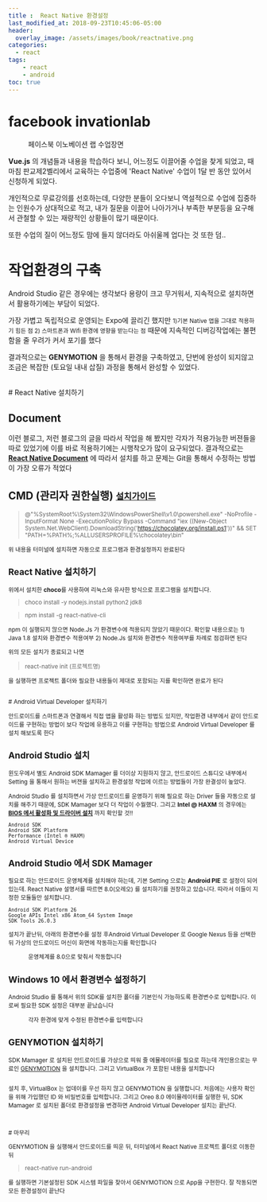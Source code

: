 ```yaml
---
title :  React Native 환경설정
last_modified_at: 2018-09-23T10:45:06-05:00
header:
  overlay_image: /assets/images/book/reactnative.png
categories:
  - react
tags: 
    - react 
    - android
toc: true 
---
```




# facebook invationlab

<figure class="align-center">
  <img src="https://scontent-hkg3-1.xx.fbcdn.net/v/t1.0-9/42996851_325529291344829_6093464673443643392_n.jpg?_nc_cat=108&oh=e50e693c16e715646a6804763feaf149&oe=5C549C91" alt="">
  <figcaption>페이스북 이노베이션 랩 수업장면</figcaption>
</figure> 

**Vue.js** 의 개념들과 내용을 학습하다 보니, 어느정도 이끌어줄 수업을 찾게 되었고, 때마침 판교제2벨리에서 교육하는 수업중에 'React Native' 수업이 1달 반 동안 있어서 신청하게 되었다.

개인적으로 무료강의를 선호하는데, 다양한 분들이 오다보니 역설적으로 수업에 집중하는 인원수가 상대적으로 적고, 내가 질문을 이끌어 나아가거나 부족한 부분등을 요구해서 관철할 수 있는 재량적인 상황들이 많기 때문이다. 

또한 수업의 질이 어느정도 맘에 들지 않더라도 아쉬울께 업다는 것 또한 덤..


# 작업환경의 구축

Android Studio 같은 경우에는 생각보다 용량이 크고 무거워서, 지속적으로 설치하면서 활용하기에는 부담이 되었다. 

가장 가볍고 독립적으로 운영되는 Expo에 끌리긴 했지만 <small>1)기본 Native 앱을 그대로 적용하기 힘든 점  2) 스마트폰과 Wifi 환경에 영향을 받는다는 점</small> 때문에 지속적인 디버깅작업에는 불편함을 줄 우려가 커서 포기를 했다

결과적으로는 **GENYMOTION** 을 통해서 환경을 구축하였고, 단번에 완성이 되지않고 조금은 복잡한 (토요일 내내 삽질) 과정을 통해서 완성할 수 있었다.


<br>
# React Native 설치하기

## Document

이런 블로그, 저런 블로그의 글을 따라서 작업을 해 봤지만 각자가 적용가능한 버젼들을 따로 있었기에 이를 바로 적용하기에는 시행착오가 많이 요구되었다. 결과적으로는 **[React Native Document](https://facebook.github.io/react-native/docs/getting-started.html)** 에 따라서 설치를 하고 문제는 Git을 통해서 수정하는 방법이 가장 오류가 적었다


## CMD (관리자 권한실행) <small>[설치가이드](https://chocolatey.org/install)

> @"%SystemRoot%\System32\WindowsPowerShell\v1.0\powershell.exe" -NoProfile -InputFormat None -ExecutionPolicy Bypass -Command "iex ((New-Object System.Net.WebClient).DownloadString('https://chocolatey.org/install.ps1'))" && SET "PATH=%PATH%;%ALLUSERSPROFILE%\chocolatey\bin"

위 내용을 터미널에 설치하면 자동으로 프로그램과 환경설정까지 완료된다


## React Native 설치하기

위에서 설치한 **choco**를 사용하여 리눅스와 유사한 방식으로 프로그램을 설치합니다.

> choco install -y nodejs.install python2 jdk8

> npm install -g react-native-cli

npm 이 실행되지 않으면 Node.Js 가 환경변수에 적용되지 않았기 때문이다. 확인할 내용으로는 1) Java 1.8 설치와 환경변수 적용여부 2) Node.Js 설치와 환경변수 적용여부를 차례로 점검하면 된다

위의 모든 설치가 종료되고 나면 

> react-native init (프로젝트명)

을 실행하면 프로젝트 폴더와 필요한 내용들이 제대로 포함되는 지를 확인하면 완료가 된다 



<br>
# Android Virtual Developer 설치하기

안드로이드를 스마트폰과 연결해서 직접 앱을 활성화 하는 방법도 있지만, 작업환경 내부에서 같이 안드로이드를 구현하는 방법이 보다 작업에 유용하고 이를 구현하는 방법으로 Android Virtual Developer 를 설치 해보도록 한다 


## Android Studio 설치

윈도우에서 별도 Android SDK Mamager 를 더이상 지원하지 않고, 안드로이드 스튜디오 내부에서 Setting 을 통해서 원하는 버젼을 설치하고 환경설정 작업에 이르는 방법들이 가장 완결성이 높았다. 

Android Studio 를 설치하면서 가상 안드로이드를 운영하기 위해 필요로 하는 Driver 들을 자동으로 설치를 해주기 때문에, SDK Mamager 보다 더 작업이 수월했다. 그리고 **Intel @ HAXM** 의 경우에는 **[BIOS 에서 활성화 및 드라이버 설치](https://jun7222.tistory.com/128)** 까지 확인할 것!!

    Android SDK
    Android SDK Platform
    Performance (Intel ® HAXM)
    Android Virtual Device


## Android Studio 에서 SDK Mamager

필요로 하는 안드로이드 운영체계를 설치해야 하는데, 기본 Setting 으로는 **Android PIE** 로 설정이 되어있는데. React Native 설명서를 따르면 8.0(오레오) 를 설치하기를 권장하고 있습니다. 따라서 이들이 지정한 모듈들만 설치합니다.

    Android SDK Platform 26
    Google APIs Intel x86 Atom_64 System Image
    SDK Tools 26.0.3

설치가 끝난뒤, 아래의 환경변수를 설정 후Android Virtual Developer 로 Google Nexus 등을 선택한 뒤 가상의 안드로이드 머신이 화면에 작동하는지를 확인합니다

<figure class="align-center">
  <img src="https://facebook.github.io/react-native/docs/assets/GettingStartedCreateAVDx86Windows.png" alt="">
  <figcaption>운영체계를 8.0으로 맞춰서 작동합니다</figcaption>
</figure> 



## Windows 10 에서 환경변수 설정하기

Android Studio 를 통해서 위의 SDK를 설치한 폴더를 기본인식 가능하도록 환경변수로 입력합니다. 이로써 필요한 SDK 설정은 대부분 끝났습니다

<figure class="align-center">
  <img src="https://facebook.github.io/react-native/docs/assets/GettingStartedAndroidEnvironmentVariableANDROID_HOME.png" alt="">
  <figcaption>각자 환경에 맞게 수정된 환경변수를 입력합니다</figcaption>
</figure> 



## GENYMOTION 설치하기

SDK Mamager 로 설치된 안드로이드를 가상으로 띄워 줄 에뮬레이터를 필요로 하는데 개인용으로는 무료인 [GENYMOTION](https://www.genymotion.com/desktop/) 을 설치합니다. 그리고 VirtualBox 가 포함된 내용을 설치합니다


<figure class="align-center">
  <img src="https://applause-prodmktg.s3.amazonaws.com/2016/07/15/10/21/00/a75db13c-ded0-4fed-8e54-1523c1d9f2d6/screenshot-www.genymotion.com%202016-07-15%2015-49-29.png" alt="">
  <figcaption></figcaption>
</figure> 


설치 후, VirtualBox 는 업데이를 우선 하지 않고 GENYMOTION 을 실행합니다. 처음에는 사용자 확인을 위해 가입했던 ID 와 비밀번호를 입력합니다. 그리고 Oreo 8.0 에이뮬레이터를 실행한 뒤, SDK Mamager 로 설치된 폴더로 환경설정을 변경하면 Android Virtual Developer 설치는 끝난다.

<figure class="align-center">
  <img src="https://i.stack.imgur.com/6DLlz.png" alt="">
  <figcaption></figcaption>
</figure> 


<br>
# 마무리

GENYMOTION 을 실행해서 안드로이드를 띄운 뒤, 터미널에서 React Native 프로젝트 폴더로 이동한 뒤

> react-native run-android

를 실행하면 기본설정된 SDK 시스템 파일을 찾아서 GENYMOTION 으로 App을 구현한다. 잘 작동되면 모든 환경설정이 끝난다